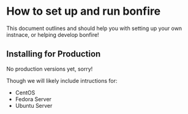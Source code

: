 # How to set up and run bonfire

This document outlines and should help you with setting up your own instnace, or helping develop bonfire!

## Installing for Production

No production versions yet, sorry!

Though we will likely include intructions for: 
- CentOS
- Fedora Server
- Ubuntu Server